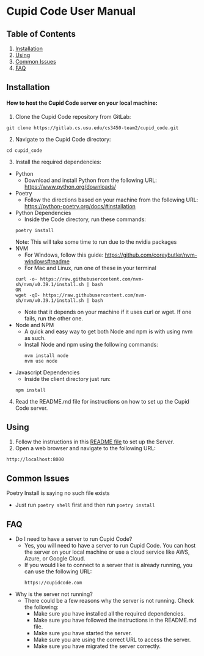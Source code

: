 # Cupid Code User Manual

## Table of Contents
1. [Installation](#installation)
2. [Using](#using)
3. [Common Issues](#common-issues)
4. [FAQ](#faq)

## Installation

#### How to host the Cupid Code server on your local machine:


1. Clone the Cupid Code repository from GitLab:
```
git clone https://gitlab.cs.usu.edu/cs3450-team2/cupid_code.git
```
2. Navigate to the Cupid Code directory:
```
cd cupid_code
```
3. Install the required dependencies:
- Python
  - Download and install Python from the following URL: https://www.python.org/downloads/
- Poetry
  - Follow the directions based on your machine from the following URL: https://python-poetry.org/docs/#installation  
- Python Dependencies
  - Inside the Code directory, run these commands:
  ```
  poetry install
  ```
  Note: This will take some time to run due to the nvidia packages 
- NVM
  - For Windows, follow this guide: https://github.com/coreybutler/nvm-windows#readme
  - For Mac and Linux, run one of these in your terminal 
  ```
  curl -o- https://raw.githubusercontent.com/nvm-sh/nvm/v0.39.1/install.sh | bash
  OR
  wget -qO- https://raw.githubusercontent.com/nvm-sh/nvm/v0.39.1/install.sh | bash
  ```
  - Note that it depends on your machine if it uses curl or wget. If one fails, run the other one.
- Node and NPM
  - A quick and easy way to get both Node and npm is with using nvm as such.
  - Install Node and npm using the following commands:
    ```
    nvm install node 
    nvm use node
    ```
- Javascript Dependencies
  - Inside the client directory just run:
  ```
  npm install 
  ```
4. Read the README.md file for instructions on how to set up the Cupid Code server.

## Using

1. Follow the instructions in this [README file](https://gitlab.cs.usu.edu/cs3450-team2/cupid_code/-/blob/development/Code/README.md?ref_type=heads) to set up the Server.
2. Open a web browser and navigate to the following URL:
```
http://localhost:8000
```

## Common Issues
Poetry Install is saying no such file exists
  - Just run `poetry shell` first and then run `poetry install`

## FAQ
- Do I need to have a server to run Cupid Code?
  - Yes, you will need to have a server to run Cupid Code. You can host the server on your local machine or use a cloud service like AWS, Azure, or Google Cloud.
  - If you would like to connect to a server that is already running, you can use the following URL:
    ```
    https://cupidcode.com
    ```
- Why is the server not running?
  - There could be a few reasons why the server is not running. Check the following:
    - Make sure you have installed all the required dependencies.
    - Make sure you have followed the instructions in the README.md file.
    - Make sure you have started the server.
    - Make sure you are using the correct URL to access the server.
    - Make sure you have migrated the server correctly.
